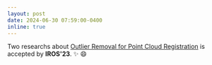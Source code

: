 ```yaml
---
layout: post
date: 2024-06-30 07:59:00-0400
inline: true
---
```


Two researchs about [Outlier Removal for Point Cloud Registration]() is accepted by **IROS'23**. :sparkles: :smile:
